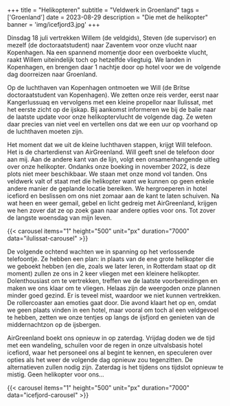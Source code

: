 +++
title = "Helikopteren"
subtitle = "Veldwerk in Groenland"
tags = ['Groenland']
date = 2023-08-29
description = "Die met de helikopter"
banner = 'img/icefjord3.jpg'
+++

Dinsdag 18 juli vertrekken Willem (de veldgids), Steven (de supervisor) en mezelf (de doctoraatstudent) naar Zaventem voor onze vlucht naar Kopenhagen. Na een spannend momentje door een overboekte vlucht, raakt Willem uiteindelijk toch op hetzelfde vliegtuig. We landen in Kopenhagen, en brengen daar 1 nachtje door op hotel voor we de volgende dag doorreizen naar Groenland.

Op de luchthaven van Kopenhagen ontmoeten we Will (de Britse doctoraatstudent van Kopenhagen). We zetten onze reis verder, eerst naar Kangerlussuaq en vervolgens met een kleine propellor naar Ilulissat, met het eerste zicht op de ijskap. Bij aankomst informeren we bij de balie naar de laatste update voor onze helikoptervlucht de volgende dag. Ze weten daar precies van niet veel en vertellen ons dat we een uur op voorhand op de luchthaven moeten zijn.

Het moment dat we uit de kleine luchthaven stappen, krijgt Will telefoon. Het is de charterdienst van AirGreenland. Will geeft snel de telefoon door aan mij. Aan de andere kant van de lijn, volgt een onsamenhangende uitleg over onze helikopter. Ondanks onze boeking in november 2022, is deze plots niet meer beschikbaar. We staan met onze mond vol tanden. Ons veldwerk valt of staat met die helikopter want we kunnen op geen enkele andere manier de geplande locatie bereiken. We hergroeperen in hotel icefiord en beslissen om ons niet zomaar aan de kant te laten schuiven. Na wat heen en weer gemail, gebel en licht gedreig met AirGreenland, krijgen we hen zover dat ze op zoek gaan naar andere opties voor ons. Tot zover de langste woensdag van mijn leven.

{{< carousel items="1" height="500" unit="px" duration="7000" data="ilulissat-carousel" >}}

De volgende ochtend wachten we in spanning op het verlossende telefoontje. Ze hebben een plan: in plaats van de ene grote helikopter die we geboekt hebben (en die, zoals we later leren, in Rotterdam staat op dit moment) zullen ze ons in 2 keer vliegen met een kleinere helikopter. Dolenthousiast om te vertrekken, treffen we de laatste voorbereidingen en maken we ons klaar om te vliegen. Helaas zijn de weergoden onze plannen minder goed gezind. Er is teveel mist, waardoor we niet kunnen vertrekken. De rollercoaster aan emoties gaat door. Die avond klaart het op en, omdat we geen plaats vinden in een hotel, maar vooral om toch al een veldgevoel te hebben, zetten we onze tentjes op langs de ijsfjord en genieten van de middernachtzon op de ijsbergen.

AirGreenland boekt ons opnieuw in op zaterdag. Vrijdag doden we de tijd met een wandeling, schuilen voor de regen in onze uitvalsbasis hotel icefiord, waar het personeel ons al begint te kennen, en speculeren over opties als het weer de volgende dag opnieuw zou tegenzitten. De alternatieven zullen nodig zijn. Zaterdag is het tijdens ons tijdslot opnieuw te mistig. Geen helikopter voor ons…

{{< carousel items="1" height="500" unit="px" duration="7000" data="icefjord-carousel" >}}